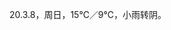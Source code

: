 <link href="../../css/style.css" rel="stylesheet" type="text/css" />

<span class="fzzy">20.3.8，周日，15℃／9℃，小雨转阴。

